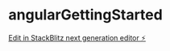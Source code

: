 # angularGettingStarted

[Edit in StackBlitz next generation editor ⚡️](https://stackblitz.com/~/github.com/Diegolacerda1/angularGettingStarted)